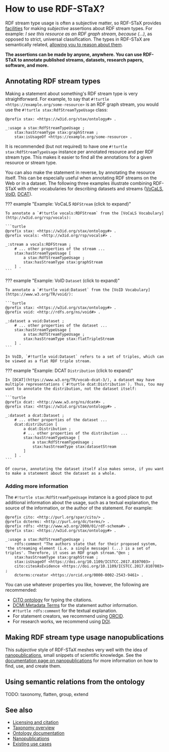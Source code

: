 # How to use RDF-STaX?

RDF stream type usage is often a subjective matter, so RDF-STaX provides [facilities](ontology.md) for making *subjective* assertions about RDF stream types. For example: *I see this resource as an RDF graph stream, because (...)*, as opposed to strict, universal classification. The types in RDF-STaX are semantically related, [allowing you to reason about them](#using-semantic-relations-from-the-ontology).

**The assertions can be made by anyone, anywhere. You can use RDF-STaX to annotate published streams, datasets, research papers, software, and more.**

## Annotating RDF stream types

Making a statement about something's RDF stream type is very straightforward. For example, to say that `#!turtle <https://example.org/some-resource>` is an RDF graph stream, you would use the `#!turtle stax:RdfStreamTypeUsage` class:

```turtle
@prefix stax: <https://w3id.org/stax/ontology#> .

_:usage a stax:RdfStreamTypeUsage ;
    stax:hasStreamType stax:graphStream ;
    stax:isUsageOf <https://example.org/some-resource> .
```

It is recommended (but not required) to have one `#!turtle stax:RdfStreamTypeUsage` instance per annotated resource and per RDF stream type. This makes it easier to find all the annotations for a given resource or stream type.

You can also make the statement in reverse, by annotating the resource itself. This can be especially useful when annotating RDF streams on the Web or in a dataset. The following three examples illustrate combining RDF-STaX with other vocabularies for describing datasets and streams ([VoCaLS](http://w3id.org/rsp/vocals), [VoID](https://www.w3.org/TR/void/), [DCAT](https://www.w3.org/TR/vocab-dcat-3/)).

??? example "Example: VoCaLS `RDFStream` (click to expand)"

    To annotate a `#!turtle vocals:RDFStream` from the [VoCaLS Vocabulary](http://w3id.org/rsp/vocals):

    ```turtle
    @prefix stax: <https://w3id.org/stax/ontology#> .
    @prefix vocals: <http://w3id.org/rsp/vocals#> .

    _:stream a vocals:RDFStream ;
        # ... other properties of the stream ...
        stax:hasStreamTypeUsage [
            a stax:RdfStreamTypeUsage ;
            stax:hasStreamType stax:graphStream
        ] .
    ```


??? example "Example: VoID `Dataset` (click to expand)"

    To annotate a `#!turtle void:Dataset` from the [VoID Vocabulary](https://www.w3.org/TR/void/):

    ```turtle
    @prefix stax: <https://w3id.org/stax/ontology#> .
    @prefix void: <http://rdfs.org/ns/void#> .

    _:dataset a void:Dataset ;
        # ... other properties of the dataset ...
        stax:hasStreamTypeUsage [
            a stax:RdfStreamTypeUsage ;
            stax:hasStreamType stax:flatTripleStream
        ] .
    ```

    In VoID, `#!turtle void:Dataset` refers to a set of triples, which can be viewed as a flat RDF triple stream.


??? example "Example: DCAT `Distribution` (click to expand)"

    In [DCAT](https://www.w3.org/TR/vocab-dcat-3/), a dataset may have multiple representations (`#!turtle dcat:Distribution`). Thus, tou may want to annotate the distribution, not the dataset itself:

    ```turtle
    @prefix dcat: <http://www.w3.org/ns/dcat#> .
    @prefix stax: <https://w3id.org/stax/ontology#> .

    _:dataset a dcat:Dataset ;
        # ... other properties of the dataset ...
        dcat:distribution [
            a dcat:Distribution ;
            # ... other properties of the distribution ...
            stax:hasStreamTypeUsage [
                a stax:RdfStreamTypeUsage ;
                stax:hasStreamType stax:datasetStream
            ]
        ] .
    ```

    Of course, annotating the dataset itself also makes sense, if you want to make a statement about the dataset as a whole.


### Adding more information

The `#!turtle stax:RdfStreamTypeUsage` instance is a good place to put additional information about the usage, such as a textual explanation, the source of the information, or the author of the statement. For example:

```turtle
@prefix cito: <http://purl.org/spar/cito/> .
@prefix dcterms: <http://purl.org/dc/terms/> .
@prefix rdfs: <http://www.w3.org/2000/01/rdf-schema#> .
@prefix stax: <https://w3id.org/stax/ontology#> .

_:usage a stax:RdfStreamTypeUsage ;
    rdfs:comment "The authors state that for their proposed system, 'the streaming element (i.e. a single message) (...) is a set of triples'. Therefore, it uses an RDF graph stream."@en ;
    stax:hasStreamType stax:graphStream ;
    stax:isUsageOf <https://doi.org/10.1109/ICSTCC.2017.8107003> ;
    cito:citesAsEvidence <https://doi.org/10.1109/ICSTCC.2017.8107003> ;
    dcterms:creator <https://orcid.org/0000-0002-2543-9461> .
```

You can use whatever properties you like, however, the following are recommended:

- [CiTO ontology](http://purl.org/spar/cito) for typing the citations.
- [DCMI Metadata Terms](http://purl.org/dc/terms/) for the statement author information.
- `#!turtle rdfs:comment` for the textual explanation.
- For statement creators, we recommend using [ORCID](https://orcid.org/).
- For research works, we recommend using [DOI](https://www.doi.org/).

## Making RDF stream type usage nanopublications

This *subjective* style of RDF-STaX meshes very well with the idea of [nanopublications](https://nanopub.net/), small snippets of scientific knowledge. See the [documentation page on nanopublications](nanopubs.md) for more information on how to find, use, and create them.

## Using semantic relations from the ontology

TODO: taxonomy, flatten, group, extend

## See also

- [Licensing and citation](licensing.md)
- [Taxonomy overview](taxonomy.md)
- [Ontology documentation](ontology.md)
- [Nanopublications](nanopubs.md)
- [Existing use cases](uses.md)
